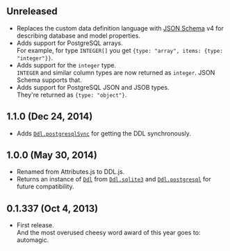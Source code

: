 ## Unreleased
- Replaces the custom data definition language with [JSON Schema][jsonschema] v4
  for describing database and model properties.
- Adds support for PostgreSQL arrays.  
  For example, for type `INTEGER[]` you get
  `{type: "array", items: {type: "integer"}}`.
- Adds support for the `integer` type.  
  `INTEGER` and similar column types are now returned as `integer`. JSON Schema
  supports that.
- Adds support for PostgreSQL JSON and JSOB types.  
  They're returned as `{type: "object"}`.

[jsonschema]: http://json-schema.org

## 1.1.0 (Dec 24, 2014)
- Adds [`Ddl.postgresqlSync`][] for getting the DDL synchronously.

[`Ddl.postgresqlSync`]: https://github.com/moll/js-ddl/blob/master/doc/API.md#Ddl.postgresqlSync

## 1.0.0 (May 30, 2014)
- Renamed from Attributes.js to DDL.js.
- Returns an instance of [`Ddl`][] from [`Ddl.sqlite3`][] and
  [`Ddl.postgresql`][] for future compatibility.

[`Ddl`]: https://github.com/moll/js-ddl/blob/master/doc/API.md#Ddl
[`Ddl.postgresql`]: https://github.com/moll/js-ddl/blob/master/doc/API.md#Ddl.postgresql
[`Ddl.sqlite3`]: https://github.com/moll/js-ddl/blob/master/doc/API.md#Ddl.sqlite3

## 0.1.337 (Oct 4, 2013)
- First release.  
  And the most overused cheesy word award of this year goes to: automagic.
